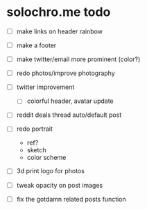 # solochro.me todo

- [ ] make links on header rainbow
- [ ] make a footer
- [ ] make twitter/email more prominent (color?)

- [ ] redo photos/improve photography
- [ ] twitter improvement
  - [ ] colorful header, avatar update
- [ ] reddit deals thread auto/default post
- [ ] redo portrait
  - ref?
  - sketch
  - color scheme
- [ ] 3d print logo for photos
- [ ] tweak opacity on post images
- [ ] fix the gotdamn related posts function
